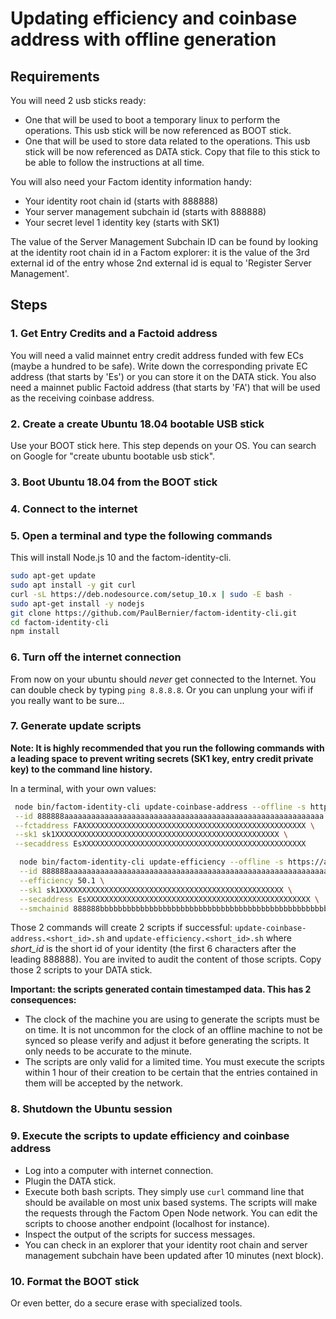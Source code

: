 # Updating efficiency and coinbase address with offline generation

## Requirements

You will need 2 usb sticks ready:

-   One that will be used to boot a temporary linux to perform the operations. This usb stick will be now referenced as BOOT stick.
-   One that will be used to store data related to the operations. This usb stick will be now referenced as DATA stick. Copy that file to this stick to be able to follow the instructions at all time.

You will also need your Factom identity information handy:

-   Your identity root chain id (starts with 888888)
-   Your server management subchain id (starts with 888888)
-   Your secret level 1 identity key (starts with SK1)

The value of the Server Management Subchain ID can be found by looking at the identity root chain id in a Factom explorer: it is the value of the 3rd external id of the entry whose 2nd external id is equal to 'Register Server Management'.

## Steps

### 1. Get Entry Credits and a Factoid address

You will need a valid mainnet entry credit address funded with few ECs (maybe a hundred to be safe). Write down the corresponding private EC address (that starts by 'Es') or you can store it on the DATA stick. You also need a mainnet public Factoid address (that starts by 'FA') that will be used as the receiving coinbase address.

### 2. Create a create Ubuntu 18.04 bootable USB stick

Use your BOOT stick here. This step depends on your OS. You can search on Google for "create ubuntu bootable usb stick".

### 3. Boot Ubuntu 18.04 from the BOOT stick

### 4. Connect to the internet

### 5. Open a terminal and type the following commands

This will install Node.js 10 and the factom-identity-cli.

```bash
sudo apt-get update
sudo apt install -y git curl
curl -sL https://deb.nodesource.com/setup_10.x | sudo -E bash -
sudo apt-get install -y nodejs
git clone https://github.com/PaulBernier/factom-identity-cli.git
cd factom-identity-cli
npm install
```

### 6. Turn off the internet connection

From now on your ubuntu should _never_ get connected to the Internet. You can double check by typing `ping 8.8.8.8`. Or you can unplung your wifi if you really want to be sure...

### 7. Generate update scripts

**Note:
It is highly recommended that you run the following commands with a leading space to prevent writing secrets (SK1 key, entry credit private key) to the command line history.**

In a terminal, with your own values:

```bash
 node bin/factom-identity-cli update-coinbase-address --offline -s https://api.factomd.net/v2 \
 --id 888888aaaaaaaaaaaaaaaaaaaaaaaaaaaaaaaaaaaaaaaaaaaaaaaaaaaaaaaaaa \
 --fctaddress FAXXXXXXXXXXXXXXXXXXXXXXXXXXXXXXXXXXXXXXXXXXXXXXXXXX \
 --sk1 sk1XXXXXXXXXXXXXXXXXXXXXXXXXXXXXXXXXXXXXXXXXXXXXXXXXX \
 --secaddress EsXXXXXXXXXXXXXXXXXXXXXXXXXXXXXXXXXXXXXXXXXXXXXXXXXX
```

```bash
  node bin/factom-identity-cli update-efficiency --offline -s https://api.factomd.net/v2 \
  --id 888888aaaaaaaaaaaaaaaaaaaaaaaaaaaaaaaaaaaaaaaaaaaaaaaaaaaaaaaaaa \
  --efficiency 50.1 \
  --sk1 sk1XXXXXXXXXXXXXXXXXXXXXXXXXXXXXXXXXXXXXXXXXXXXXXXXXX \
  --secaddress EsXXXXXXXXXXXXXXXXXXXXXXXXXXXXXXXXXXXXXXXXXXXXXXXXXX \
  --smchainid 888888bbbbbbbbbbbbbbbbbbbbbbbbbbbbbbbbbbbbbbbbbbbbbbbbbbbbbbbbbb
```

Those 2 commands will create 2 scripts if successful: `update-coinbase-address.<short_id>.sh` and `update-efficiency.<short_id>.sh` where _short_id_ is the short id of your identity (the first 6 characters after the leading 888888). You are invited to audit the content of those scripts. Copy those 2 scripts to your DATA stick.

**Important: the scripts generated contain timestamped data. This has 2 consequences:**

-   The clock of the machine you are using to generate the scripts must be on time. It is not uncommon for the clock of an offline machine to not be synced so please verify and adjust it before generating the scripts. It only needs to be accurate to the minute.
-   The scripts are only valid for a limited time. You must execute the scripts within 1 hour of their creation to be certain that the entries contained in them will be accepted by the network.

### 8. Shutdown the Ubuntu session

### 9. Execute the scripts to update efficiency and coinbase address

-   Log into a computer with internet connection.
-   Plugin the DATA stick.
-   Execute both bash scripts. They simply use `curl` command line that should be available on most unix based systems. The scripts will make the requests through the Factom Open Node network. You can edit the scripts to choose another endpoint (localhost for instance).
-   Inspect the output of the scripts for success messages.
-   You can check in an explorer that your identity root chain and server management subchain have been updated after 10 minutes (next block).

### 10. Format the BOOT stick

Or even better, do a secure erase with specialized tools.
